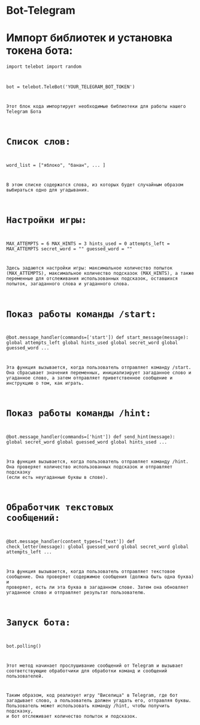 # Bot-Telegram

# Импорт библиотек и установка токена бота:

 <code>import telebot
import random

bot = telebot.TeleBot('YOUR_TELEGRAM_BOT_TOKEN')

Этот блок кода импортирует необходимые библиотеки для работы нашего Telegram Бота

# Список слов:

word_list = ["яблоко", "банан", ... ]

В этом списке содержатся слова, из которых будет случайным образом выбираться одно для угадывания.

# Настройки игры:

MAX_ATTEMPTS = 6
MAX_HINTS = 3
hints_used = 0
attempts_left = MAX_ATTEMPTS
secret_word = ""
guessed_word = ""

Здесь задаются настройки игры: максимальное количество попыток (MAX_ATTEMPTS), максимальное количество подсказок (MAX_HINTS), а также переменные для отслеживания использованных подсказок, оставшихся попыток, загаданного слова и угаданного слова.

# Показ работы команды /start:

@bot.message_handler(commands=['start'])
def start_message(message):
    global attempts_left
    global hints_used
    global secret_word
    global guessed_word
    ...

Эта функция вызывается, когда пользователь отправляет команду /start. Она сбрасывает значения переменных, инициализирует загаданное слово и угаданное слово, а затем отправляет приветственное сообщение и инструкцию о том, как играть.

# Показ работы команды /hint:

@bot.message_handler(commands=['hint'])
def send_hint(message):
    global secret_word
    global guessed_word
    global hints_used
    ...

Эта функция вызывается, когда пользователь отправляет команду /hint. Она проверяет количество использованных подсказок и отправляет подсказку (если есть неугаданные буквы в слове).

# Обработчик текстовых сообщений:

@bot.message_handler(content_types=['text'])
def check_letter(message):
    global guessed_word
    global secret_word
    global attempts_left
    ...

Эта функция вызывается, когда пользователь отправляет текстовое сообщение. Она проверяет содержимое сообщения (должна быть одна буква) и проверяет, есть ли эта буква в загаданном слове. Затем она обновляет угаданное слово и отправляет результат пользователю.

# Запуск бота:

bot.polling()

Этот метод начинает прослушивание сообщений от Telegram и вызывает соответствующие обработчики для обработки команд и сообщений пользователей.

Таким образом, код реализует игру "Виселица" в Telegram, где бот загадывает слово, а пользователь должен угадать его, отправляя буквы. Пользователь может использовать команду /hint, чтобы получить подсказку, и бот отслеживает количество попыток и подсказок.
